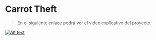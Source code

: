# Carrot Theft
>En el siguiente enlace podrá ver el video explicativo del proyecto.  


[![Alt text](https://img.youtube.com/vi/08P_aKh--yk/0.jpg)](https://www.youtube.com/watch?v=08P_aKh--yk)
